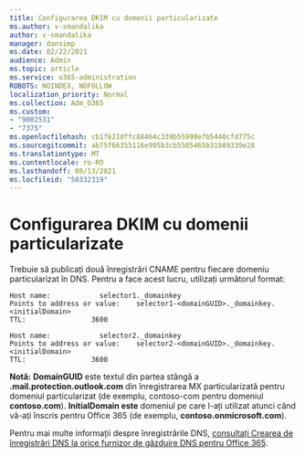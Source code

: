 ```yaml
---
title: Configurarea DKIM cu domenii particularizate
ms.author: v-smandalika
author: v-smandalika
manager: dansimp
ms.date: 02/22/2021
audience: Admin
ms.topic: article
ms.service: o365-administration
ROBOTS: NOINDEX, NOFOLLOW
localization_priority: Normal
ms.collection: Adm_O365
ms.custom:
- "9002531"
- "7375"
ms.openlocfilehash: cb1f621dffc88464c339b55998efb5440cfd775c
ms.sourcegitcommit: ab75f66355116e995b3cb5505465b31989339e28
ms.translationtype: MT
ms.contentlocale: ro-RO
ms.lasthandoff: 08/13/2021
ms.locfileid: "58332319"
---
```

# <a name="set-up-dkim-with-custom-domains"></a>Configurarea DKIM cu domenii particularizate

Trebuie să publicați două înregistrări CNAME pentru fiecare domeniu particularizat în DNS. Pentru a face acest lucru, utilizați următorul format:

```console
Host name:            selector1._domainkey
Points to address or value:    selector1-<domainGUID>._domainkey.<initialDomain>
TTL:                3600

Host name:            selector2._domainkey
Points to address or value:    selector2-<domainGUID>._domainkey.<initialDomain>
TTL:                3600
```
**Notă:** **DomainGUID** este textul din partea stângă a **.mail.protection.outlook.com** din înregistrarea MX particularizată pentru domeniul particularizat (de exemplu, contoso-com pentru domeniul **contoso.com**). **InitialDomain este** domeniul pe care l-ați utilizat atunci când vă-ați înscris pentru Office 365 (de exemplu, **contoso.onmicrosoft.com**).

Pentru mai multe informații despre înregistrările DNS, [consultați Crearea de înregistrări DNS la orice furnizor de găzduire DNS pentru Office 365](https://docs.microsoft.com/microsoft-365/admin/get-help-with-domains/create-dns-records-at-any-dns-hosting-provider).